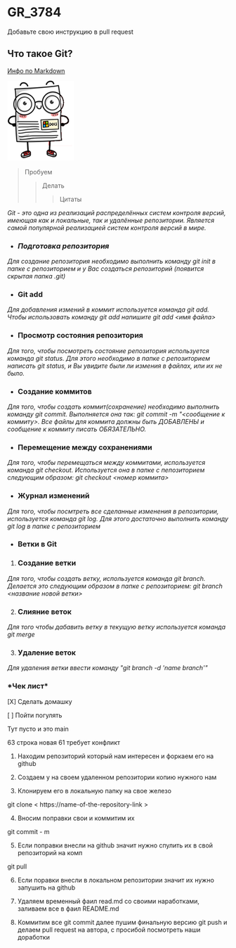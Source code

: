 # GR_3784

Добавьте свою инструкцию в pull request 

<!--- Инструкция для работы с Git и удалёнными репозиториями--->

## Что такое Git? 

[Инфо по Markdown](https://learn.microsoft.com/ru-ru/contribute/markdown-reference)

![pictures](1.png)

> Пробуем
> > Делать
> >> Цитаты

*Git - это одна из реализаций распределённых систем контроля версий, имеющая как и локальные, так и удалённые репозитории. Является самой популярной реализацией систем контроля версий в мире.*

- ### *Подготовка репозитория*

*Для создание репозитория необходимо выполнить команду git init в папке с репозиторием и у Вас создаться репозиторий (появится скрытая папка .git)*



- ### Git add

*Для добавления измений в коммит используется команда git add. Чтобы использовать команду git add напишите git add <имя файла>*

- ### Просмотр состояния репозитория

*Для того, чтобы посмотреть состояние репозитория используется команда git status. Для этого необходимо в папке с репозиторием написать git status, и Вы увидите были ли измения в файлах, или их не было.*

- ### Создание коммитов

*Для того, чтобы создать коммит(сохранение) необходимо выполнить команду git commit. Выполняется она так: git commit -m "<сообщение к коммиту>. Все файлы для коммита должны быть ДОБАВЛЕНЫ и сообщение к коммиту писать ОБЯЗАТЕЛЬНО.*

- ### Перемещение между сохранениями

*Для того, чтобы перемещаться между коммитами, используется команда git checkout. Используется она в папке с пепозиторием следующим образом: git checkout <номер коммита>*

- ### Журнал изменений

*Для того, чтобы посмтреть все сделанные изменения в репозитории, используется команда git log. Для этого достаточно выполнить команду git log в папке с репозиторием*

- ### Ветки в Git

1. ### Создание ветки

*Для того, чтобы создать ветку, используется команда git branch. Делается это следующим образом в папке с репозиторием: git branch <название новой ветки>*

2. ### Слияние веток

*Для того чтобы дабавить ветку в текущую ветку используется команда git merge*

3. ### Удаление веток

_Для удаления ветки ввести команду "git branch -d 'name branch'"_
 
 ### \*Чек лист\*
 
[X] Сделать домашку

[ ]  Пойти погулять

Тут пусто и это main

63 строка новая 61 требует конфликт

1. Находим репозиторий который нам интересен и форкаем его на github

2. Создаем у на своем удаленном репозитории копию нужного нам

3. Клонируем его в локальную папку на свое железо

git clone < https://name-of-the-repository-link >

4. Вносим поправки свои и коммитим их

git commit - m

5. Если поправки внесли на github значит нужно спулить их в свой репозиторий на комп

git pull 

6. Если поравки внесли в локальном репозитории значит их нужно запушить на github

7. Удаляем временный фаил read.md со своими наработками, заливаем все в фаил README.md

8. Коммитим все git commit далее пушим финальную версию git push и делаем pull request на автора, с просибой посмотреть наши доработки
